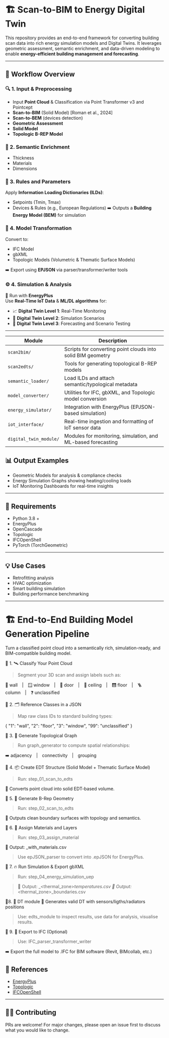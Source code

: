 # 🏗️ Scan-to-BIM to Energy Digital Twin

This repository provides an end-to-end framework for converting building scan data into rich energy simulation models and Digital Twins. It leverages geometric assessment, semantic enrichment, and data-driven modeling to enable **energy-efficient building management and forecasting**.

---

## 🚀 Workflow Overview

### 🔍 1. Input & Preprocessing
- Input **Point Cloud** & Classification via Point Transformer v3 and Pointcept
- **Scan-to-BIM** (Solid Model) [Roman et al., 2024]
- **Scan-to-BEM** (devices detection)
- **Geometric Assessment**
- **Solid Model**
- **Topologic B-REP Model**

### 🧠 2. Semantic Enrichment
- Thickness  
- Materials  
- Dimensions  

### 🧾 3. Rules and Parameters
  Apply **Information Loading Dictionaries (ILDs)**:
- Setpoints (Tmin, Tmax)  
- Devices & Rules (e.g., European Regulations)
➡️ Outputs a **Building Energy Model (BEM)** for simulation

### 🧱 4. Model Transformation
Convert to:
- IFC Model  
- gbXML  
- Topologic Models (Volumetric & Thematic Surface Models)

➡️ Export using **EPJSON** via parser/transformer/writer tools

### ⚙️ 4. Simulation & Analysis
🎯 Run with **EnergyPlus**  
Use **Real-Time IoT Data** & **ML/DL algorithms** for:

- 📈 **Digital Twin Level 1**: Real-Time Monitoring  
- 🧪 **Digital Twin Level 2**: Simulation Scenarios  
- 🔮 **Digital Twin Level 3**: Forecasting and Scenario Testing

---

| Module              | Description                                                  |
| ------------------- | ------------------------------------------------------------ |
| `scan2bim/`         | Scripts for converting point clouds into solid BIM geometry  |
| `scan2edts/`        | Tools for generating topological B-REP models                |
| `semantic_loader/`  | Load ILDs and attach semantic/typological metadata           |
| `model_converter/`  | Utilities for IFC, gbXML, and Topologic model conversion     |
| `energy_simulator/` | Integration with EnergyPlus (EPJSON-based simulation)        |
| `iot_interface/`    | Real-time ingestion and formatting of IoT sensor data        |
| `digital_twin_module/`     | Modules for monitoring, simulation, and ML-based forecasting |


## 📊 Output Examples

- Geometric Models for analysis & compliance checks  
- Energy Simulation Graphs showing heating/cooling loads  
- IoT Monitoring Dashboards for real-time insights  

---

## 🔧 Requirements

- Python 3.8 +  
- EnergyPlus  
- OpenCascade
- Topologic  
- IFCOpenShell    
- PyTorch (TorchGeometric)  

---

## 💡 Use Cases

- Retrofitting analysis  
- HVAC optimization  
- Smart building simulation  
- Building performance benchmarking  

---

# 🏗️ End-to-End Building Model Generation Pipeline
Turn a classified point cloud into a semantically rich, simulation-ready, and BIM-compatible building model.

🔹 1. 🛰️ Classify Your Point Cloud
> Segment your 3D scan and assign labels such as:

🧱 wall | 🪟 window | 🚪 door | 🧼 ceiling | 🛗 floor | 🪜 column | ❓ unclassified

🔹 2. 🗂️ Reference Classes in a JSON
> Map raw class IDs to standard building types:

{ "1": "wall", "2": "floor", "3": "window", "99": "unclassified" }

🔹 3. 🧭 Generate Topological Graph
> Run graph_generator to compute spatial relationships:

➡️ adjacency | connectivity | grouping

🔹 4. 📦 Create EDT Structure (Solid Model + Thematic Surface Model)
> Run: step_01_scan_to_edts

🔁 Converts point cloud into solid EDT-based volume.

🔹 5. 🧱 Generate B-Rep Geometry
> Run: step_02_scan_to_edts

🔁 Outputs clean boundary surfaces with topology and semantics.

🔹 6. 🧪 Assign Materials and Layers
> Run: step_03_assign_material

📄 Output: <filename>_with_materials.csv
> Use epJSON_parser to convert into .epJSON for EnergyPlus.

🔹 7. 🔥 Run Simulation & Export gbXML
> Run: step_04_energy_simulation_uep

> 📄 Output: <filename>_<thermal_zone>_temperatures.csv
> 📄 Output: <filename>_<thermal_zone>_boundaries.csv

🔹8. 🏢 DT module
🧾 Generates valid DT with sensors/ligths/radiators positions
> Use: edts_module to inspect results, use data for analysis, visualise results.

🔹 9. 🏢 Export to IFC (Optional)
> Use: IFC_parser_transformer_writer

➡️ Export the full model to .IFC for BIM software (Revit, BIMcollab, etc.)


## 📎 References

- [EnergyPlus](https://energyplus.net/)  
- [Topologic](https://topologic.app/)  
- [IFCOpenShell](https://ifcopenshell.org/)  

---

## 👨‍💻 Contributing

PRs are welcome! For major changes, please open an issue first to discuss what you would like to change.

